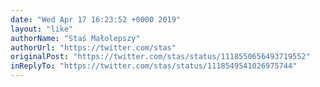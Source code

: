```yaml
---
date: "Wed Apr 17 16:23:52 +0000 2019"
layout: "like"
authorName: "Staś Małolepszy"
authorUrl: "https://twitter.com/stas"
originalPost: "https://twitter.com/stas/status/1118550656493719552"
inReplyTo: "https://twitter.com/stas/status/1118549541026975744"
---
```

